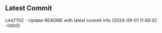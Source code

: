 
## Latest Commit
c4d7702 - Update README with latest commit info (2024-09-01 11:49:32 -0400) <Yunxi-Zhou>
